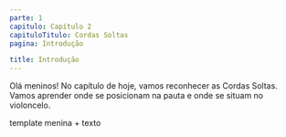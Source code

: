 ```yaml
---
parte: 1
capitulo: Capítulo 2
capituloTitulo: Cordas Soltas
pagina: Introdução

title: Introdução
---
```


Olá meninos! No capítulo de hoje, vamos reconhecer as Cordas Soltas. Vamos aprender onde se posicionam na pauta e onde se situam no violoncelo.

template menina + texto
